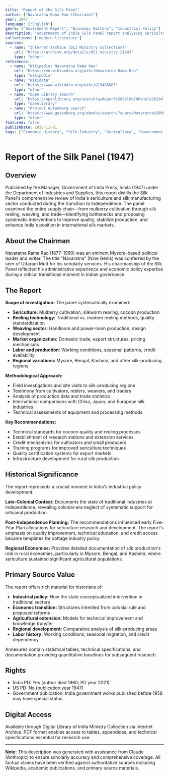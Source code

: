```yaml
---
title: "Report of the Silk Panel"
author: ["Navaratna Rama Rao (Chairman)"]
year: 1947
language: ["English"]
genre: ["Government Report", "Economic History", "Industrial Policy"]
description: "Government of India Silk Panel report analyzing sericulture, reeling, weaving, and trade structures on the eve of Independence, proposing technical standards, research infrastructure, and credit mechanisms to stabilize output and improve quality in India's silk sector."
collections: ['modern-literature']
sources:
  - name: "Internet Archive (DLI Ministry Collection)"
    url: "https://archive.org/details/dli.ministry.21547"
    type: "other"
references:
  - name: "Wikipedia: Navaratna Rama Rao"
    url: "https://en.wikipedia.org/wiki/Navaratna_Rama_Rao"
    type: "wikipedia"
  - name: "Wikidata"
    url: "https://www.wikidata.org/wiki/Q15485883"
    type: "other"
  - name: "Open Library search"
    url: "https://openlibrary.org/search?q=Report%20Silk%20Panel%201947%20India"
    type: "openlibrary"
  - name: "Project Gutenberg search"
    url: "https://www.gutenberg.org/ebooks/search/?query=Navaratna%20Rama%20Rao"
    type: "other"
featured: false
publishDate: 2025-11-01
tags: ["Economic History", "Silk Industry", "Sericulture", "Government Report", "1947", "Industrial Policy", "Independence Era", "Textile Industry"]
---
```


# Report of the Silk Panel (1947)

## Overview

Published by the Manager, Government of India Press, Simla (1947) under the Department of Industries and Supplies, this report distills the Silk Panel's comprehensive review of India's sericulture and silk manufacturing sector conducted during the transition to Independence. The panel examined the entire supply chain—from mulberry cultivation through silk reeling, weaving, and trade—identifying bottlenecks and proposing systematic interventions to improve quality, stabilize production, and enhance India's position in international silk markets.

## About the Chairman

Navaratna Rama Rao (1877–1960) was an eminent Mysore-based political leader and writer. The title "Navaratna" (Nine Gems) was conferred by the seer of Uttaradi Mutt for his scholarly services. His chairmanship of the Silk Panel reflected his administrative experience and economic policy expertise during a critical transitional moment in Indian governance.

## The Report

**Scope of Investigation:**
The panel systematically examined:
- **Sericulture:** Mulberry cultivation, silkworm rearing, cocoon production
- **Reeling technology:** Traditional vs. modern reeling methods, quality standardization
- **Weaving sector:** Handloom and power-loom production, design development
- **Market organization:** Domestic trade, export structures, pricing mechanisms
- **Labor and production:** Working conditions, seasonal patterns, credit availability
- **Regional variations:** Mysore, Bengal, Kashmir, and other silk-producing regions

**Methodological Approach:**
- Field investigations and site visits to silk-producing regions
- Testimony from cultivators, reelers, weavers, and traders
- Analysis of production data and trade statistics
- International comparisons with China, Japan, and European silk industries
- Technical assessments of equipment and processing methods

**Key Recommendations:**
- Technical standards for cocoon quality and reeling processes
- Establishment of research stations and extension services
- Credit mechanisms for cultivators and small producers
- Training programs for improved sericulture techniques
- Quality certification systems for export markets
- Infrastructure development for rural silk production

## Historical Significance

The report represents a crucial moment in India's industrial policy development:

**Late-Colonial Context:** Documents the state of traditional industries at Independence, revealing colonial-era neglect of systematic support for artisanal production.

**Post-Independence Planning:** The recommendations influenced early Five-Year Plan allocations for sericulture research and development. The report's emphasis on quality improvement, technical education, and credit access became templates for cottage industry policy.

**Regional Economies:** Provides detailed documentation of silk production's role in rural economies, particularly in Mysore, Bengal, and Kashmir, where sericulture sustained significant agricultural populations.

## Primary Source Value

The report offers rich material for historians of:
- **Industrial policy:** How the state conceptualized intervention in traditional sectors
- **Economic transition:** Structures inherited from colonial rule and proposed reforms
- **Agricultural extension:** Models for technical improvement and knowledge transfer
- **Regional development:** Comparative analysis of silk-producing areas
- **Labor history:** Working conditions, seasonal migration, and credit dependency

Annexures contain statistical tables, technical specifications, and documentation providing quantitative baselines for subsequent research.

## Rights

- India PD: Yes (author died 1960; PD year 2021)
- US PD: No (publication year 1947)
- Government publication: India government works published before 1958 may have special status

## Digital Access

Available through Digital Library of India Ministry Collection via Internet Archive. PDF format enables access to tables, appendices, and technical specifications essential for research use.

---

**Note**: This description was generated with assistance from Claude (Anthropic) to ensure scholarly accuracy and comprehensive coverage. All factual claims have been verified against authoritative sources including Wikipedia, academic publications, and primary source materials.
